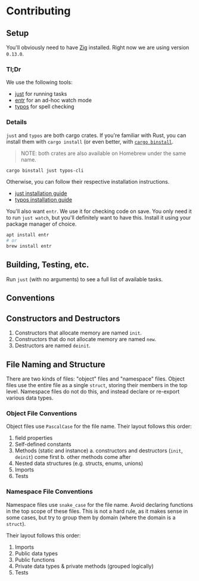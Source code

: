 # Contributing

## Setup

You'll obviously need to have [Zig](https://ziglang.org/) installed. Right now
we are using version `0.13.0`.

### Tl;Dr

We use the following tools:

- [just](https://github.com/casey/just) for running tasks
- [entr](http://eradman.com/entrproject/) for an ad-hoc watch mode
- [typos](https://github.com/crate-ci/typos) for spell checking

### Details

`just` and `typos` are both cargo crates. If you're familiar with Rust, you can
install them with `cargo install` (or even better, with [`cargo
binstall`](https://github.com/cargo-bins/cargo-binstall).

> NOTE: both crates are also available on Homebrew under the same name.

```sh
cargo binstall just typos-cli
```

Otherwise, you can
follow their respective installation instructions.

- [just installation
  guide](https://github.com/casey/just?tab=readme-ov-file#installation)
- [typos installation
  guide](https://github.com/crate-ci/typos?tab=readme-ov-file#install)

You'll also want `entr`. We use it for checking code on save. You only need it
to run `just watch`, but you'll definitely want to have this. Install it using
your package manager of choice.

```sh
apt install entr
# or
brew install entr
```

## Building, Testing, etc.
Run `just` (with no arguments) to see a full list of available tasks.

## Conventions

## Constructors and Destructors

1. Constructors that allocate memory are named `init`.
2. Constructors that do not allocate memory are named `new`.
3. Destructors are named `deinit`.

## File Naming and Structure

There are two kinds of files: "object" files and "namespace" files. Object files
use the entire file as a single `struct`, storing their members in the top
level. Namespace files do not do this, and instead declare or re-export various
data types.

### Object File Conventions

Object files use `PascalCase` for the file name. Their layout follows this order:

1. field properties
2. Self-defined constants
3. Methods (static and instance)
   a. constructors and destructors (`init`, `deinit`) come first
   b. other methods come after
4. Nested data structures (e.g. structs, enums, unions)
5. Imports
6. Tests

### Namespace File Conventions

Namespace files use `snake_case` for the file name. Avoid declaring functions in
the top scope of these files. This is not a hard rule, as it makes sense in some
cases, but try to group them by domain (where the domain is a `struct`).

Their layout follows this order:

1. Imports
2. Public data types
3. Public functions
4. Private data types & private methods (grouped logically)
5. Tests
